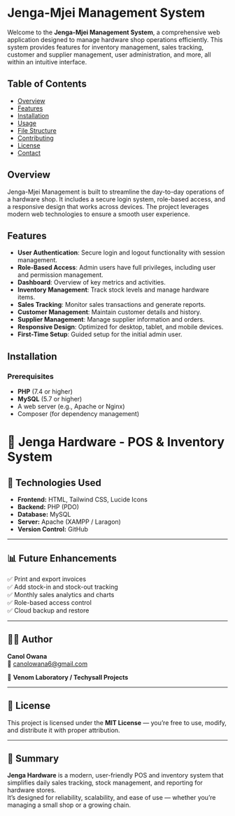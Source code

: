 # Jenga-Mjei Management System

Welcome to the **Jenga-Mjei Management System**, a comprehensive web application designed to manage hardware shop operations efficiently. This system provides features for inventory management, sales tracking, customer and supplier management, user administration, and more, all within an intuitive interface.

## Table of Contents
- [Overview](#overview)
- [Features](#features)
- [Installation](#installation)
- [Usage](#usage)
- [File Structure](#file-structure)
- [Contributing](#contributing)
- [License](#license)
- [Contact](#contact)

## Overview
Jenga-Mjei Management is built to streamline the day-to-day operations of a hardware shop. It includes a secure login system, role-based access, and a responsive design that works across devices. The project leverages modern web technologies to ensure a smooth user experience.

## Features
- **User Authentication**: Secure login and logout functionality with session management.
- **Role-Based Access**: Admin users have full privileges, including user and permission management.
- **Dashboard**: Overview of key metrics and activities.
- **Inventory Management**: Track stock levels and manage hardware items.
- **Sales Tracking**: Monitor sales transactions and generate reports.
- **Customer Management**: Maintain customer details and history.
- **Supplier Management**: Manage supplier information and orders.
- **Responsive Design**: Optimized for desktop, tablet, and mobile devices.
- **First-Time Setup**: Guided setup for the initial admin user.

## Installation

### Prerequisites
- **PHP** (7.4 or higher)
- **MySQL** (5.7 or higher)
- A web server (e.g., Apache or Nginx)
- Composer (for dependency management)

# 🧱 Jenga Hardware - POS & Inventory System

## 🧠 Technologies Used
- **Frontend:** HTML, Tailwind CSS, Lucide Icons  
- **Backend:** PHP (PDO)  
- **Database:** MySQL  
- **Server:** Apache (XAMPP / Laragon)  
- **Version Control:** GitHub  

---

## 📊 Future Enhancements
✅ Print and export invoices  
✅ Add stock-in and stock-out tracking  
✅ Monthly sales analytics and charts  
✅ Role-based access control  
✅ Cloud backup and restore  

---

## 👨‍💻 Author
**Canol Owana**  
📧 [canolowana6@gmail.com](mailto:canolowana6@gmail.com)  

🏢 **Venom Laboratory / Techysall Projects**

---

## 🪪 License
This project is licensed under the **MIT License** — you’re free to use, modify, and distribute it with proper attribution.

---

## 🧾 Summary
**Jenga Hardware** is a modern, user-friendly POS and inventory system that simplifies daily sales tracking, stock management, and reporting for hardware stores.  
It’s designed for reliability, scalability, and ease of use — whether you’re managing a small shop or a growing chain.
